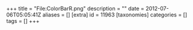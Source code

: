 +++
title = "File:ColorBarR.png"
description = ""
date = 2012-07-06T05:05:41Z
aliases = []
[extra]
id = 11963
[taxonomies]
categories = []
tags = []
+++


